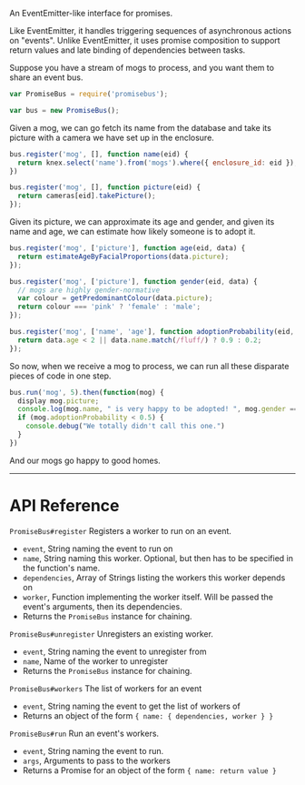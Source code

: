 An EventEmitter-like interface for promises.

Like EventEmitter, it handles triggering sequences of asynchronous
actions on "events". Unlike EventEmitter, it uses promise composition
to support return values and late binding of dependencies between tasks.

Suppose you have a stream of mogs to process, and you want them to
share an event bus.

```javascript
var PromiseBus = require('promisebus');

var bus = new PromiseBus();
```

Given a mog, we can go fetch its name from the database and take its
picture with a camera we have set up in the enclosure.

```javascript
bus.register('mog', [], function name(eid) {
  return knex.select('name').from('mogs').where({ enclosure_id: eid });
})

bus.register('mog', [], function picture(eid) {
  return cameras[eid].takePicture();
});
```

Given its picture, we can approximate its age and gender, and given
its name and age, we can estimate how likely someone is to
adopt it.

```javascript
bus.register('mog', ['picture'], function age(eid, data) {
  return estimateAgeByFacialProportions(data.picture);
});

bus.register('mog', ['picture'], function gender(eid, data) {
  // mogs are highly gender-normative
  var colour = getPredominantColour(data.picture);
  return colour === 'pink' ? 'female' : 'male';
});

bus.register('mog', ['name', 'age'], function adoptionProbability(eid, data) {
  return data.age < 2 || data.name.match(/fluff/) ? 0.9 : 0.2;
});
```

So now, when we receive a mog to process, we can run all these
disparate pieces of code in one step.

```javascript
bus.run('mog', 5).then(function(mog) {
  display mog.picture;
  console.log(mog.name, " is very happy to be adopted! ", mog.gender === 'female' ? "She" : "He", " hopes to see you soon!");
  if (mog.adoptionProbability < 0.5) {
    console.debug("We totally didn't call this one.")
  }
})
```

And our mogs go happy to good homes.

---

# API Reference

`PromiseBus#register` Registers a worker to run on an event.
- `event`, String naming the event to run on
- `name`, String naming this worker. Optional, but then has to be specified in the function's name.
- `dependencies`, Array of Strings listing the workers this worker depends on
- `worker`, Function implementing the worker itself. Will be passed the event's arguments, then its dependencies.
- Returns the `PromiseBus` instance for chaining.

`PromiseBus#unregister` Unregisters an existing worker.
- `event`, String naming the event to unregister from
- `name`, Name of the worker to unregister
- Returns the `PromiseBus` instance for chaining.

`PromiseBus#workers` The list of workers for an event
- `event`, String naming the event to get the list of workers of
- Returns an object of the form `{ name: { dependencies, worker } }`

`PromiseBus#run` Run an event's workers.
- `event`, String naming the event to run.
- `args`, Arguments to pass to the workers
- Returns a Promise for an object of the form `{ name: return value }`
